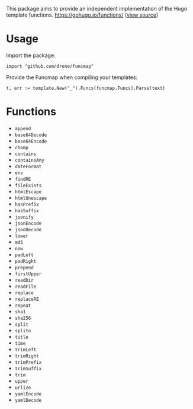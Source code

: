 This package aims to provide an independent implementation of the Hugo template functions.
https://gohugo.io/functions/ ([view source](https://github.com/gohugoio/hugo/tree/7f47b99ea9a7ba7759c4f9424fedd4591e6da497/tpl))

# Usage

Import the package:

```
import "github.com/drone/funcmap"
```

Provide the Funcmap when compiling your templates:

```
t, err := template.New("_").Funcs(funcmap.Funcs).Parse(text)
```

# Functions

* `append`
* `base64Decode`
* `base64Encode`
* `chomp`
* `contains`
* `containsAny`
* `dateFormat`
* `env`
* `findRE`
* `fileExists`
* `htmlEscape`
* `htmlUnescape`
* `hasPrefix`
* `hasSuffix`
* `jsonify`
* `jsonEncode`
* `jsonDecode`
* `lower`
* `md5`
* `now`
* `padLeft`
* `padRight`
* `prepend`
* `firstUpper`
* `readDir`
* `readFile`
* `replace`
* `replaceRE`
* `repeat`
* `sha1`
* `sha256`
* `split`
* `splitn`
* `title`
* `time`
* `trimLeft`
* `trimRight`
* `trimPrefix`
* `trimSuffix`
* `trim`
* `upper`
* `urlize`
* `yamlEncode`
* `yamlDecode`
